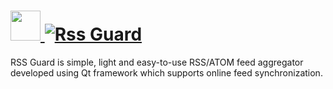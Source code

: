 # [<img src="https://cdn.jsdelivr.net/gh/AdmiringWorm/chocolatey-packages@752bfa80d1bad1a4cc05b50d2d2bda7ccb2732f0/icons/rssguard.png" height="48" width="48" /> ![Rss Guard](https://img.shields.io/chocolatey/v/rssguard.svg?label=Rss%20Guard&style=for-the-badge)](https://chocolatey.org/packages/rssguard)

RSS Guard is simple, light and easy-to-use RSS/ATOM feed aggregator developed using Qt framework which supports online feed synchronization.
